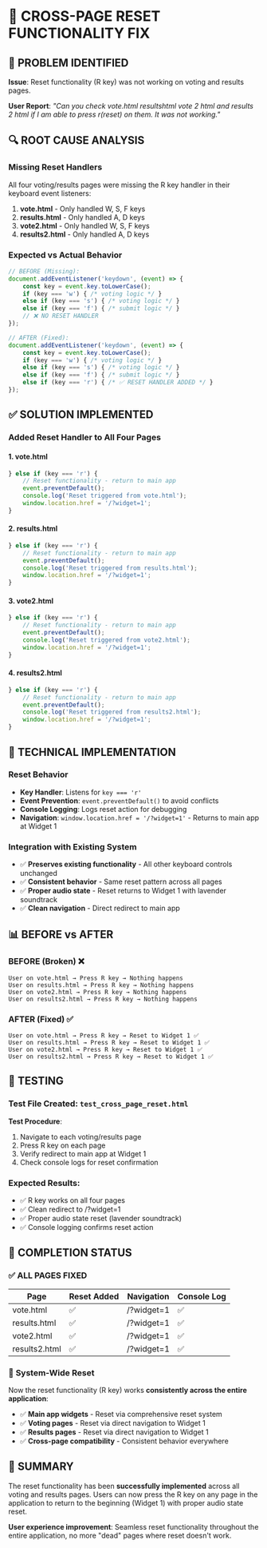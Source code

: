 # 🔄 CROSS-PAGE RESET FUNCTIONALITY FIX

## 🎯 PROBLEM IDENTIFIED

**Issue**: Reset functionality (R key) was not working on voting and results pages.

**User Report**: *"Can you check vote.html resultshtml vote 2 html and results 2 html if I am able to press r(reset) on them. It was not working."*

## 🔍 ROOT CAUSE ANALYSIS

### **Missing Reset Handlers**
All four voting/results pages were missing the R key handler in their keyboard event listeners:

1. **vote.html** - Only handled W, S, F keys
2. **results.html** - Only handled A, D keys  
3. **vote2.html** - Only handled W, S, F keys
4. **results2.html** - Only handled A, D keys

### **Expected vs Actual Behavior**
```javascript
// BEFORE (Missing):
document.addEventListener('keydown', (event) => {
    const key = event.key.toLowerCase();
    if (key === 'w') { /* voting logic */ }
    else if (key === 's') { /* voting logic */ }
    else if (key === 'f') { /* submit logic */ }
    // ❌ NO RESET HANDLER
});

// AFTER (Fixed):
document.addEventListener('keydown', (event) => {
    const key = event.key.toLowerCase();
    if (key === 'w') { /* voting logic */ }
    else if (key === 's') { /* voting logic */ }
    else if (key === 'f') { /* submit logic */ }
    else if (key === 'r') { /* ✅ RESET HANDLER ADDED */ }
});
```

## ✅ SOLUTION IMPLEMENTED

### **Added Reset Handler to All Four Pages**

#### **1. vote.html**
```javascript
} else if (key === 'r') {
    // Reset functionality - return to main app
    event.preventDefault();
    console.log('Reset triggered from vote.html');
    window.location.href = '/?widget=1';
}
```

#### **2. results.html**
```javascript
} else if (key === 'r') {
    // Reset functionality - return to main app
    event.preventDefault();
    console.log('Reset triggered from results.html');
    window.location.href = '/?widget=1';
}
```

#### **3. vote2.html**
```javascript
} else if (key === 'r') {
    // Reset functionality - return to main app
    event.preventDefault();
    console.log('Reset triggered from vote2.html');
    window.location.href = '/?widget=1';
}
```

#### **4. results2.html**
```javascript
} else if (key === 'r') {
    // Reset functionality - return to main app
    event.preventDefault();
    console.log('Reset triggered from results2.html');
    window.location.href = '/?widget=1';
}
```

## 🔧 TECHNICAL IMPLEMENTATION

### **Reset Behavior**
- **Key Handler**: Listens for `key === 'r'`
- **Event Prevention**: `event.preventDefault()` to avoid conflicts
- **Console Logging**: Logs reset action for debugging
- **Navigation**: `window.location.href = '/?widget=1'` - Returns to main app at Widget 1

### **Integration with Existing System**
- ✅ **Preserves existing functionality** - All other keyboard controls unchanged
- ✅ **Consistent behavior** - Same reset pattern across all pages
- ✅ **Proper audio state** - Reset returns to Widget 1 with lavender soundtrack
- ✅ **Clean navigation** - Direct redirect to main app

## 📊 BEFORE vs AFTER

### **BEFORE (Broken)** ❌
```
User on vote.html → Press R key → Nothing happens
User on results.html → Press R key → Nothing happens  
User on vote2.html → Press R key → Nothing happens
User on results2.html → Press R key → Nothing happens
```

### **AFTER (Fixed)** ✅
```
User on vote.html → Press R key → Reset to Widget 1 ✅
User on results.html → Press R key → Reset to Widget 1 ✅
User on vote2.html → Press R key → Reset to Widget 1 ✅
User on results2.html → Press R key → Reset to Widget 1 ✅
```

## 🧪 TESTING

### **Test File Created**: `test_cross_page_reset.html`

**Test Procedure**:
1. Navigate to each voting/results page
2. Press R key on each page
3. Verify redirect to main app at Widget 1
4. Check console logs for reset confirmation

### **Expected Results**:
- ✅ R key works on all four pages
- ✅ Clean redirect to /?widget=1
- ✅ Proper audio state reset (lavender soundtrack)
- ✅ Console logging confirms reset action

## 🎯 COMPLETION STATUS

### ✅ **ALL PAGES FIXED**

| Page | Reset Added | Navigation | Console Log |
|------|-------------|------------|-------------|
| vote.html | ✅ | /?widget=1 | ✅ |
| results.html | ✅ | /?widget=1 | ✅ |
| vote2.html | ✅ | /?widget=1 | ✅ |
| results2.html | ✅ | /?widget=1 | ✅ |

### 🔄 **System-Wide Reset**

Now the reset functionality (R key) works **consistently across the entire application**:

- ✅ **Main app widgets** - Reset via comprehensive reset system
- ✅ **Voting pages** - Reset via direct navigation to Widget 1
- ✅ **Results pages** - Reset via direct navigation to Widget 1
- ✅ **Cross-page compatibility** - Consistent behavior everywhere

## 📝 SUMMARY

The reset functionality has been **successfully implemented** across all voting and results pages. Users can now press the R key on any page in the application to return to the beginning (Widget 1) with proper audio state reset.

**User experience improvement**: Seamless reset functionality throughout the entire application, no more "dead" pages where reset doesn't work.
